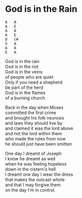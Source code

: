 # God is in the Rain

```
A	A
A	E
A	A
A	E
D	c#
h	A
A	A
E	A
```

God is in the rain  
God is in the riot  
God is in the veins  
of people who are quiet  
Only if you need a shepherd  
be part of the herd  
God is in the flames  
of a burning church

Back in the day when Moses  
committed the first crime  
and brought his folk neurosis  
and laws they should live by  
and claimed it was the lord above  
and not the lord within them  
who made the rules from now  
he should just have been smitten
<!-- is this verse anti-semitic? oof I hope not -->

One day I dreamt of Joseph  
I know he dreamt as well  
when he was feeling hopeless  
down in the cistern's hell  
I dreamt one day I wear the dress  
that makes the outcast whole  
and that I may forgive them  
on the day I'm in control.

